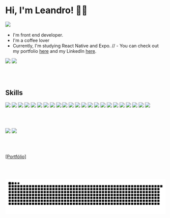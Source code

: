 # Hi, I'm Leandro! 🖖🏼
<img src="https://hits.seeyoufarm.com/api/count/incr/badge.svg?url=https%3A%2F%2Fgithub.com%2Falvesxdani&count_bg=%2379C83D&title_bg=%23555555&icon=&icon_color=%23E7E7E7&title=hits&edge_flat=false"/>

 - I'm front end developer.
 - I'm a coffee lover
 - Currently, I'm studying React Native and Expo.
// - You can check out my portfolio [here](https://daniela-moreira.vercel.app) and my LinkedIn [here](https://linkedin.com/in/daniela-alvesm).

<div>
<img src="https://github-readme-stats.vercel.app/api?username=alvesxdani&hide=contribs&theme=radical" style="width: calc(100% - 50%);">
<img src="https://github-readme-stats.vercel.app/api/top-langs/?username=alvQesxdani&theme=radical&layout=compact" style="width: calc(100% - 50%);">
</div>

<br><br>

## Skills
<div>
<img src="https://cdn.jsdelivr.net/gh/devicons/devicon/icons/html5/html5-original-wordmark.svg" width="40"/>
<img src="https://cdn.jsdelivr.net/gh/devicons/devicon/icons/css3/css3-plain-wordmark.svg" width="40"/>
<img src="https://cdn.jsdelivr.net/gh/devicons/devicon/icons/javascript/javascript-plain.svg" width="40"/>
 <img src="https://cdn.jsdelivr.net/gh/devicons/devicon/icons/typescript/typescript-original.svg" width="40"/>
 <img src="https://cdn.jsdelivr.net/gh/devicons/devicon/icons/react/react-original.svg" width="40"/>
<img src="https://cdn.jsdelivr.net/gh/devicons/devicon@latest/icons/nextjs/nextjs-original.svg" width="40" />
<img src="https://cdn.jsdelivr.net/gh/devicons/devicon@latest/icons/vuejs/vuejs-original.svg" width="40" />
<img src="https://cdn.jsdelivr.net/gh/devicons/devicon@latest/icons/nuxtjs/nuxtjs-original.svg" width="40" />
<img src="https://cdn.jsdelivr.net/gh/devicons/devicon@latest/icons/jquery/jquery-original.svg" width="40" />
<img src="https://cdn.jsdelivr.net/gh/devicons/devicon@latest/icons/redux/redux-original.svg" width="40" />
 <img src="https://cdn.jsdelivr.net/gh/devicons/devicon/icons/sass/sass-original.svg" width="40"/>
<img src="https://cdn.jsdelivr.net/gh/devicons/devicon/icons/less/less-plain-wordmark.svg" width="40" />
<img src="https://cdn.jsdelivr.net/gh/devicons/devicon@latest/icons/bootstrap/bootstrap-original.svg" width="40" />
<img src="https://cdn.jsdelivr.net/gh/devicons/devicon@latest/icons/tailwindcss/tailwindcss-original.svg" width="40" />
<img src="https://cdn.jsdelivr.net/gh/devicons/devicon/icons/django/django-plain.svg" width="40"/>
<img src="https://cdn.jsdelivr.net/gh/devicons/devicon/icons/git/git-original.svg" width="40"/>
<img src="https://cdn.jsdelivr.net/gh/devicons/devicon/icons/npm/npm-original-wordmark.svg" width="40"/>
 <img src="https://cdn.jsdelivr.net/gh/devicons/devicon/icons/gulp/gulp-plain.svg" width="40"/>
 <img src="https://cdn.jsdelivr.net/gh/devicons/devicon/icons/grunt/grunt-line-wordmark.svg" width="40"/>
<img src="https://cdn.jsdelivr.net/gh/devicons/devicon@latest/icons/cypressio/cypressio-original.svg" width="40" />
 <img src="https://cdn.jsdelivr.net/gh/devicons/devicon@latest/icons/jest/jest-plain.svg" width="40" />
<img src="https://cdn.jsdelivr.net/gh/devicons/devicon@latest/icons/firebase/firebase-original.svg" width="40" />
<img src="https://cdn.jsdelivr.net/gh/devicons/devicon@latest/icons/prisma/prisma-original.svg" width="40" />
<!-- <img src="https://cdn.jsdelivr.net/gh/devicons/devicon@latest/icons/mongodb/mongodb-original-wordmark.svg" width="40" /> -->
<!-- <img src="https://cdn.jsdelivr.net/gh/devicons/devicon@latest/icons/express/express-original.svg" width="40" /> -->
</div>

<br><br>

<div>
  <a href = "mailto:danielamoreira.dev@gmail.com"><img src="https://img.shields.io/badge/-Email-%23333?style=for-the-badge&logo=gmail&logoColor=white" target="_blank"></a>
  <a href="https://www.linkedin.com/in/daniela-alvesm" target="_blank"><img src="https://img.shields.io/badge/-LinkedIn-%230077B5?style=for-the-badge&logo=linkedin&logoColor=white" target="_blank"></a> 
</div>

<br><br>

<div>
<a href="https://daniela-moreira.vercel.app/">[Portfólio]</a>
</div>

<br><br>

![Snake animation](https://github.com/alvesxdani/alvesxdani/blob/output/github-contribution-grid-snake-dark.svg)
